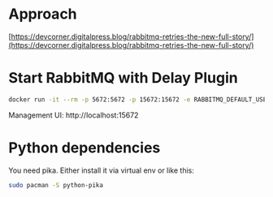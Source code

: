 # Approach

[https://devcorner.digitalpress.blog/rabbitmq-retries-the-new-full-story/](https://devcorner.digitalpress.blog/rabbitmq-retries-the-new-full-story/)

# Start RabbitMQ with Delay Plugin

```bash
docker run -it --rm -p 5672:5672 -p 15672:15672 -e RABBITMQ_DEFAULT_USER=guest -e RABBITMQ_DEFAULT_PASS=guest heidiks/rabbitmq-delayed-message-exchange:3.13.3-management
```

Management UI:
http://localhost:15672

# Python dependencies

You need pika. Either install it via virtual env or like this:

```bash
sudo pacman -S python-pika
```

